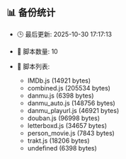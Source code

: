 ## 📊 备份统计

- 🕒 最后更新: 2025-10-30 17:17:13
- 📁 脚本数量: 10
- 📄 脚本列表:

  - IMDb.js (14921 bytes)
  - combined.js (205534 bytes)
  - danmu.js (6398 bytes)
  - danmu_auto.js (148756 bytes)
  - danmu_playurl.js (46921 bytes)
  - douban.js (96998 bytes)
  - letterboxd.js (34657 bytes)
  - person_movie.js (7843 bytes)
  - trakt.js (18206 bytes)
  - undefined (6398 bytes)

